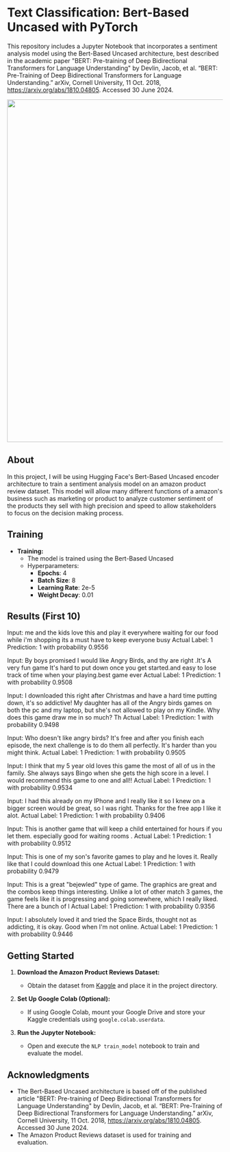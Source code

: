 # Text Classification: Bert-Based Uncased with PyTorch

This repository includes a Jupyter Notebook that incorporates a sentiment analysis model using the Bert-Based Uncased architecture, best described in the academic paper "BERT: Pre-training of Deep Bidirectional Transformers for Language Understanding" by Devlin, Jacob, et al. “BERT: Pre-Training of Deep Bidirectional Transformers for Language Understanding.” arXiv, Cornell University, 11 Oct. 2018, https://arxiv.org/abs/1810.04805. Accessed 30 June 2024. 

<img src='https://nlp.gluon.ai/_images/bert-sentence-pair.png' width='800'>

## About

In this project, I will be using Hugging Face's Bert-Based Uncased encoder architecture to train a sentiment analysis model on an amazon product review dataset. This model will allow many different functions of a amazon's business such as marketing or product to analyze customer sentiment of the products they sell with high precision and speed to allow stakeholders to focus on the decision making process.

## Training 

- **Training:**
   - The model is trained using the Bert-Based Uncased
   - Hyperparameters:
     - **Epochs**: 4
     - **Batch Size**: 8
     - **Learning Rate**: 2e-5
     - **Weight Decay**: 0.01

## Results (First 10)

Input: me and the kids love this and play it everywhere waiting for our food while i'm shopping its a must have to keep everyone busy
Actual Label: 1
Prediction: 1 with probability 0.9556

Input: By boys promised I would like Angry Birds, and thy are right .It's A very fun game It's hard to put down once you get started.and easy to lose track of time when your playing.best game ever
Actual Label: 1
Prediction: 1 with probability 0.9508

Input: I downloaded this right after Christmas and have a hard time putting down, it's so addictive! My daughter has all of the Angry birds games on both the pc and my laptop, but she's not allowed to play on my Kindle. Why does this game draw me in so much? Th
Actual Label: 1
Prediction: 1 with probability 0.9498

Input: Who doesn't like angry birds? It's free and after you finish each episode, the next challenge is to do them all perfectly. It's harder than you might think.
Actual Label: 1
Prediction: 1 with probability 0.9505

Input: I think that my 5 year old loves this game the most of all of us in the family. She always says Bingo when she gets the high score in a level. I would recommend this game to one and all!!
Actual Label: 1
Prediction: 1 with probability 0.9534

Input: I had this already on my IPhone and I really like it so I knew on a bigger screen would be great, so I was right. Thanks for the free app I like it alot.
Actual Label: 1
Prediction: 1 with probability 0.9406

Input: This is another game that will keep a child entertained for hours if you let them. especially good for waiting rooms .
Actual Label: 1
Prediction: 1 with probability 0.9512

Input: This is one of my son's favorite games to play and he loves it. Really like that I could download this one
Actual Label: 1
Prediction: 1 with probability 0.9479

Input: This is a great &quot;bejewled&quot; type of game. The graphics are great and the combos keep things interesting. Unlike a lot of other match 3 games, the game feels like it is progressing and going somewhere, which I really liked. There are a bunch of l
Actual Label: 1
Prediction: 1 with probability 0.9356

Input: I absolutely loved it and tried the Space Birds, thought not as addicting, it is okay. Good when I'm not online.
Actual Label: 1
Prediction: 1 with probability 0.9446

## Getting Started
1. **Download the Amazon Product Reviews Dataset:**
   - Obtain the dataset from [Kaggle](https://www.kaggle.com/datasets/mahmudulhaqueshawon/amazon-product-reviews) and place it in the project directory.

2. **Set Up Google Colab (Optional):**
   - If using Google Colab, mount your Google Drive and store your Kaggle credentials using `google.colab.userdata`.

3. **Run the Jupyter Notebook:**
   - Open and execute the `NLP train_model` notebook to train and evaluate the model.
  

## Acknowledgments

- The Bert-Based Uncased architecture is based off of the published article "BERT: Pre-training of Deep Bidirectional Transformers for Language Understanding" by Devlin, Jacob, et al. “BERT: Pre-Training of Deep Bidirectional Transformers for Language Understanding.” arXiv, Cornell University, 11 Oct. 2018, https://arxiv.org/abs/1810.04805. Accessed 30 June 2024. 
- The Amazon Product Reviews dataset is used for training and evaluation.

